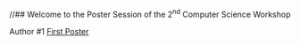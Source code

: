 //## Welcome to the Poster Session of the 2<sup>nd</sup> Computer Science Workshop


Author #1 [First Poster](https://github.com/docs-dibris/CSW21/blob/gh-pages/Poster/a0poster.pdf)
